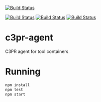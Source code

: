 [![Build Status](https://img.shields.io/travis/c3pr/c3pr-agent/master.svg?label=c3pr/c3pr-agent&style=for-the-badge)](https://travis-ci.org/c3pr/c3pr-agent)

[![Build Status](https://travis-ci.org/c3pr/c3pr.svg?branch=master)](https://travis-ci.org/c3pr/c3pr)
[![Build Status](https://travis-ci.org/c3pr/c3pr-repo-github.svg?branch=master)](https://travis-ci.org/c3pr/c3pr-repo-github)
[![Build Status](https://travis-ci.org/c3pr/node-git-client.svg?branch=master)](https://travis-ci.org/c3pr/node-git-client)

# c3pr-agent

C3PR agent for tool containers.

# Running

```bash
npm install
npm test
npm start
```